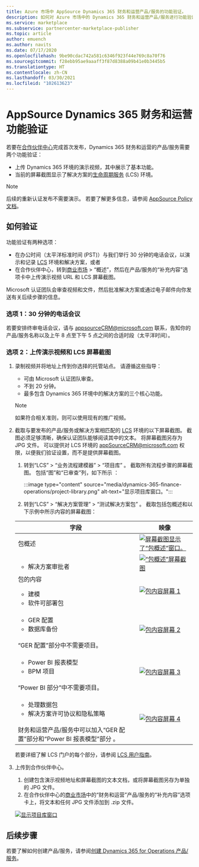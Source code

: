 ```yaml
---
title: Azure 市场中 AppSource Dynamics 365 财务和运营产品/服务的功能验证。
description: 如何对 Azure 市场中的 Dynamics 365 财务和运营产品/服务进行功能验证。
ms.service: marketplace
ms.subservice: partnercenter-marketplace-publisher
ms.topic: article
author: emuench
ms.author: navits
ms.date: 07/17/2020
ms.openlocfilehash: 9be90cdac742a581c6346f923f44e769c8a70f76
ms.sourcegitcommit: f28ebb95ae9aaaff3f87d8388a09b41e0b3445b5
ms.translationtype: HT
ms.contentlocale: zh-CN
ms.lasthandoff: 03/30/2021
ms.locfileid: "102613623"
---
```

# <a name="appsource-dynamics-365-finance-and-operations-functional-validation"></a>AppSource Dynamics 365 财务和运营功能验证

若要在[合作伙伴中心](https://partner.microsoft.com/dashboard/home)完成首次发布，Dynamics 365 财务和运营的产品/服务需要两个功能验证：

- 上传 Dynamics 365 环境的演示视频，其中展示了基本功能。
- 当前的屏幕截图显示了解决方案的[生命周期服务](https://lcs.dynamics.com/) (LCS) 环境。

> [!NOTE]
> 后续的重新认证发布不需要演示。 若要了解更多信息，请参阅 [AppSource Policy 文档](/legal/marketplace/certification-policies#1440-dynamics-365-finance-ops)。

## <a name="how-to-validate"></a>如何验证

功能验证有两种选项：

- 在办公时间（太平洋标准时间 (PST)）与我们举行 30 分钟的电话会议，以演示和记录 [LCS](https://lcs.dynamics.com/) 环境和解决方案，或者
- 在合作伙伴中心，转到[商业市场](https://partner.microsoft.com/dashboard/commercial-marketplace/overview) > “概述”，然后在产品/服务的“补充内容”选项卡中上传演示视频 URL 和 LCS 屏幕截图。

Microsoft 认证团队会审查视频和文件，然后批准解决方案或通过电子邮件向你发送有关后续步骤的信息。

### <a name="option-1-30-minute-conference-call"></a>选项 1：30 分钟的电话会议

若要安排终审电话会议，请与 [appsourceCRM@microsoft.com](mailto:appsourceCRM@microsoft.com) 联系，告知你的产品/服务名称以及上午 8 点至下午 5 点之间的合适时段（太平洋时间）。

### <a name="option-2-upload-a-demo-video-and-lcs-screenshots"></a>选项 2：上传演示视频和 LCS 屏幕截图

1. 录制视频并将地址上传到你选择的托管站点。 请遵循这些指导：

    - 可由 Microsoft 认证团队审查。
    - 不到 20 分钟。
    - 最多包含 Dynamics 365 环境中的解决方案的三个核心功能。

    > [!NOTE]
    > 如果符合相关准则，则可以使用现有的推广视频。

2. 截取与要发布的产品/服务或解决方案相匹配的 [LCS](https://lcs.dynamics.com/) 环境的以下屏幕截图。 截图必须足够清晰，确保认证团队能够阅读其中的文本。 将屏幕截图另存为 JPG 文件。 可以提供对 LCS 环境的 [appSourceCRM@microsoft.com](mailto:appSourceCRM@microsoft.com) 权限，以便我们验证设置，而不是提供屏幕截图。

    1. 转到“LCS” > “业务流程建模器” > “项目库”  。 截取所有流程步骤的屏幕截图。 包括“图”和“已审查”列，如下所示 ：

       :::image type="content" source="media/dynamics-365-finance-operations/project-library.png" alt-text="显示项目库窗口。":::

      2. 转到“LCS” > “解决方案管理” > “测试解决方案包”  。 截取包括包概述和以下示例中所示内容的屏幕截图：

    | 字段 | 映像 |
    | --- | --- |
    | 包概述 | [![屏幕截图显示了“包概述”窗口。](media/dynamics-365-finance-operations/package-overview-45.png)](media/dynamics-365-finance-operations/package-overview.png#lightbox) |
    | <ul><li>解决方案审批者</li></ul> | [![“包概述”屏幕截图](media/dynamics-365-finance-operations/solution-approvers-45.png)](media/dynamics-365-finance-operations/solution-approvers.png#lightbox) |
    | 包的内容<ul><li>建模</li><li>软件可部署包</li></ul> | [![包内容屏幕 1](media/dynamics-365-finance-operations/package-contents-1-45.png)](media/dynamics-365-finance-operations/package-contents-1.png#lightbox) |
    | <ul><li>GER 配置</li><li>数据库备份</li></ul><br>“GER 配置”部分中不需要项目。 | [![包内容屏幕 2](media/dynamics-365-finance-operations/package-contents-2-45.png)](media/dynamics-365-finance-operations/package-contents-2.png#lightbox) |
    | <ul><li>Power BI 报表模型</li><li>BPM 项目</li></ul><br>“Power BI 部分”中不需要项目。 | [![包内容屏幕 3](media/dynamics-365-finance-operations/package-contents-3-45.png)](media/dynamics-365-finance-operations/package-contents-3.png#lightbox) |
    | <ul><li>处理数据包</li><li>解决方案许可协议和隐私策略</li></ul><br>财务和运营产品/服务中可以加入“GER 配置”部分和“Power BI 报表模型”部分 。 | [![包内容屏幕 4](media/dynamics-365-finance-operations/package-contents-4-45.png)](media/dynamics-365-finance-operations/package-contents-4.png#lightbox) |

    若要详细了解 LCS 门户的每个部分，请参阅 [LCS 用户指南](/dynamics365/fin-ops-core/dev-itpro/lifecycle-services/lcs-user-guide)。

3. 上传到合作伙伴中心。

    1. 创建包含演示视频地址和屏幕截图的文本文档，或将屏幕截图另存为单独的 JPG 文件。
    2. 在合作伙伴中心的[商业市场](https://partner.microsoft.com/dashboard/commercial-marketplace/overview)中的“财务和运营”产品/服务的“补充内容”选项卡上，将文本和任何 JPG 文件添加到 .zip 文件。

    [![显示项目库窗口](media/dynamics-365-finance-operations/supplemental-content.png)](media/dynamics-365-finance-operations/supplemental-content.png#lightbox)

## <a name="next-steps"></a>后续步骤

若要了解如何创建产品/服务，请参阅[创建 Dynamics 365 for Operations 产品/服务](./partner-center-portal/create-new-operations-offer.md)。